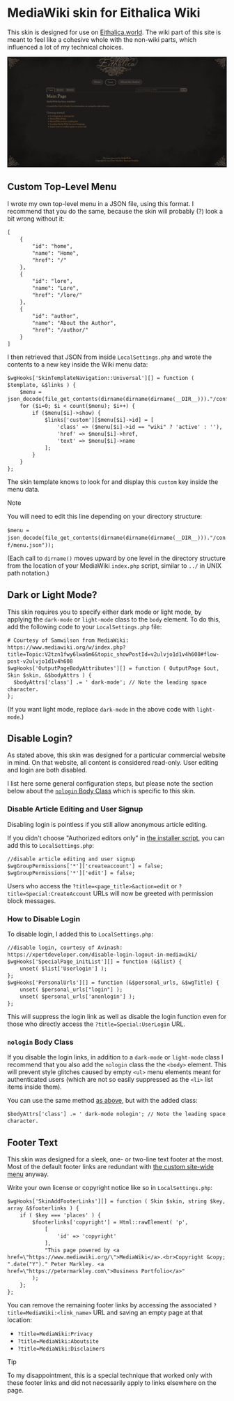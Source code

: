 # MediaWiki skin for Eithalica Wiki

This skin is designed for use on [Eithalica.world](https://eithalica.world). The wiki part of this site is meant to feel like a cohesive whole with the non-wiki parts, which influenced a lot of my technical choices.

![Eithalica Wiki](screenshots/screenshot-1.png)

## Custom Top-Level Menu

I wrote my own top-level menu in a JSON file, using this format. I recommend that you do the same, because the skin will probably (?) look a bit wrong without it:

	[
		{
			"id": "home",
			"name": "Home",
			"href": "/"
		},
		{
			"id": "lore",
			"name": "Lore",
			"href": "/lore/"
		},
		{
			"id": "author",
			"name": "About the Author",
			"href": "/author/"
		}
	]

I then retrieved that JSON from inside `LocalSettings.php` and wrote the contents to a new key inside the Wiki menu data:

	$wgHooks['SkinTemplateNavigation::Universal'][] = function ( $template, &$links ) {
		$menu = json_decode(file_get_contents(dirname(dirname(dirname(__DIR__)))."/conf/menu.json"));
		for ($i=0; $i < count($menu); $i++) {
			if ($menu[$i]->show) {
				$links['custom'][$menu[$i]->id] = [
					'class' => ($menu[$i]->id == "wiki" ? 'active' : ''),
					'href' => $menu[$i]->href,
					'text' => $menu[$i]->name
				];
			}
		}
	};

The skin template knows to look for and display this `custom` key inside the menu data.

> [!Note]
> You will need to edit this line depending on your directory structure:
> 
> `$menu = json_decode(file_get_contents(dirname(dirname(dirname(__DIR__)))."/conf/menu.json"));`
> 
> (Each call to `dirname()` moves upward by one level in the directory structure from the location of your MediaWiki `index.php` script, similar to `../` in UNIX path notation.)

## Dark or Light Mode?

This skin requires you to specify either dark mode or light mode, by applying the `dark-mode` or `light-mode` class to the `body` element. To do this, add the following code to your `LocalSettings.php` file:

	# Courtesy of Samwilson from MediaWiki: https://www.mediawiki.org/w/index.php?title=Topic:V2tzn1fwy6lwa6m6&topic_showPostId=v2ulvjo1d1v4h608#flow-post-v2ulvjo1d1v4h608
	$wgHooks['OutputPageBodyAttributes'][] = function ( OutputPage $out, Skin $skin, &$bodyAttrs ) {
	  $bodyAttrs['class'] .= ' dark-mode'; // Note the leading space character.
	};

(If you want light mode, replace `dark-mode` in the above code with `light-mode`.)

## Disable Login?

As stated above, this skin was designed for a particular commercial website in mind. On that website, all content is considered read-only. User editing and login are both disabled.

I list here some general configuration steps, but please note the section below about the [`nologin` Body Class](#nologin-body-class) which is specific to this skin.

### Disable Article Editing and User Signup

Disabling login is pointless if you still allow anonymous article editing.

If you didn't choose "Authorized editors only" in [the installer script](https://www.mediawiki.org/wiki/Manual:Config_script), you can add this to `LocalSettings.php`:

	//disable article editing and user signup
	$wgGroupPermissions['*']['createaccount'] = false;
	$wgGroupPermissions['*']['edit'] = false;

Users who access the `?title=<page_title>&action=edit` or `?title=Special:CreateAccount` URLs will now be greeted with permission block messages.

### How to Disable Login

To disable login, I added this to `LocalSettings.php`:

	//disable login, courtesy of Avinash: https://xpertdeveloper.com/disable-login-logout-in-mediawiki/
	$wgHooks['SpecialPage_initList'][] = function (&$list) {
		unset( $list['Userlogin'] );
	};
	$wgHooks['PersonalUrls'][] = function (&$personal_urls, &$wgTitle) {
		unset( $personal_urls["login"] );
		unset( $personal_urls['anonlogin'] );
	};

This will suppress the login link as well as disable the login function even for those who directly access the `?title=Special:UserLogin` URL.

### `nologin` Body Class

If you disable the login links, in addition to a `dark-mode` or `light-mode` class I recommend that you also add the `nologin` class the the `<body>` element. This will prevent style glitches caused by empty `<ul>` menu elements meant for authenticated users (which are not so easily suppressed as the `<li>` list items inside them).

You can use the same method [as above](#dark-or-light-mode), but with the added class:

	$bodyAttrs['class'] .= ' dark-mode nologin'; // Note the leading space character.

## Footer Text

This skin was designed for a sleek, one- or two-line text footer at the most. Most of the default footer links are redundant with [the custom site-wide menu](#custom-top-level-menu) anyway.

Write your own license or copyright notice like so in `LocalSettings.php`:

	$wgHooks['SkinAddFooterLinks'][] = function ( Skin $skin, string $key, array &$footerlinks ) {
		if ( $key === 'places' ) {
			$footerlinks['copyright'] = Html::rawElement( 'p',
				[
					'id' => 'copyright'
				],
				"This page powered by <a href=\"https://www.mediawiki.org/\">MediaWiki</a>.<br>Copyright &copy; ".date("Y")." Peter Markley. <a href=\"https://petermarkley.com\">Business Portfolio</a>"
			);
		};
	};

You can remove the remaining footer links by accessing the associated `?title=MediaWiki:<link_name>` URL and saving an empty page at that location:
- `?title=MediaWiki:Privacy`
- `?title=MediaWiki:Aboutsite`
- `?title=MediaWiki:Disclaimers`

> [!Tip]
> To my disappointment, this is a special technique that worked only with these footer links and did not necessarily apply to links elsewhere on the page.

